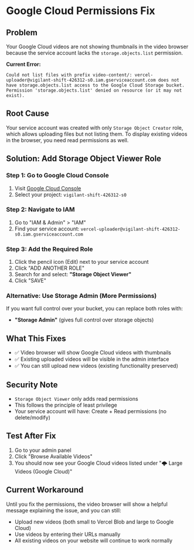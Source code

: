 # Google Cloud Permissions Fix

## Problem
Your Google Cloud videos are not showing thumbnails in the video browser because the service account lacks the `storage.objects.list` permission.

**Current Error:**
```
Could not list files with prefix video-content/: vercel-uploader@vigilant-shift-426312-s0.iam.gserviceaccount.com does not have storage.objects.list access to the Google Cloud Storage bucket. Permission 'storage.objects.list' denied on resource (or it may not exist).
```

## Root Cause
Your service account was created with only `Storage Object Creator` role, which allows uploading files but not listing them. To display existing videos in the browser, you need read permissions as well.

## Solution: Add Storage Object Viewer Role

### Step 1: Go to Google Cloud Console
1. Visit [Google Cloud Console](https://console.cloud.google.com/)
2. Select your project: `vigilant-shift-426312-s0`

### Step 2: Navigate to IAM
1. Go to "IAM & Admin" > "IAM"
2. Find your service account: `vercel-uploader@vigilant-shift-426312-s0.iam.gserviceaccount.com`

### Step 3: Add the Required Role
1. Click the pencil icon (Edit) next to your service account
2. Click "ADD ANOTHER ROLE"
3. Search for and select: **"Storage Object Viewer"**
4. Click "SAVE"

### Alternative: Use Storage Admin (More Permissions)
If you want full control over your bucket, you can replace both roles with:
- **"Storage Admin"** (gives full control over storage objects)

## What This Fixes
- ✅ Video browser will show Google Cloud videos with thumbnails
- ✅ Existing uploaded videos will be visible in the admin interface
- ✅ You can still upload new videos (existing functionality preserved)

## Security Note
- `Storage Object Viewer` only adds read permissions
- This follows the principle of least privilege
- Your service account will have: Create + Read permissions (no delete/modify)

## Test After Fix
1. Go to your admin panel
2. Click "Browse Available Videos"
3. You should now see your Google Cloud videos listed under "🌩️ Large Videos (Google Cloud)"

## Current Workaround
Until you fix the permissions, the video browser will show a helpful message explaining the issue, and you can still:
- Upload new videos (both small to Vercel Blob and large to Google Cloud)
- Use videos by entering their URLs manually
- All existing videos on your website will continue to work normally
